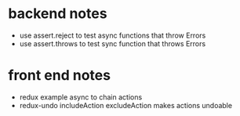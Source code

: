 # backend notes
- use assert.reject to test async functions that throw Errors
- use assert.throws to test sync function that throws Errors


# front end notes
- redux example async to chain actions
- redux-undo includeAction excludeAction makes actions undoable